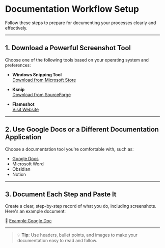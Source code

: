 # Documentation Workflow Setup

Follow these steps to prepare for documenting your processes clearly and effectively.

---

## 1. Download a Powerful Screenshot Tool

Choose one of the following tools based on your operating system and preferences:

- **Windows Snipping Tool**  
  [Download from Microsoft Store](https://apps.microsoft.com/detail/9mz95kl8mr0l?hl=en-US&gl=US)

- **Ksnip**  
  [Download from SourceForge](https://sourceforge.net/projects/ksnip/)

- **Flameshot**  
  [Visit Website](https://flameshot.org/)

---

## 2. Use Google Docs or a Different Documentation Application

Choose a documentation tool you're comfortable with, such as:

- [Google Docs](https://docs.google.com)
- Microsoft Word
- Obsidian
- Notion

---

## 3. Document Each Step and Paste It

Create a clear, step-by-step record of what you do, including screenshots. Here's an example document:

📄 [Example Google Doc](https://docs.google.com/document/d/1mp3O8t8IknMVqtC90ZOKFZ9fWQOe9xDhAmp1xZv2Nt0/edit?usp=sharing)

---

> 💡 **Tip:** Use headers, bullet points, and images to make your documentation easy to read and follow.
